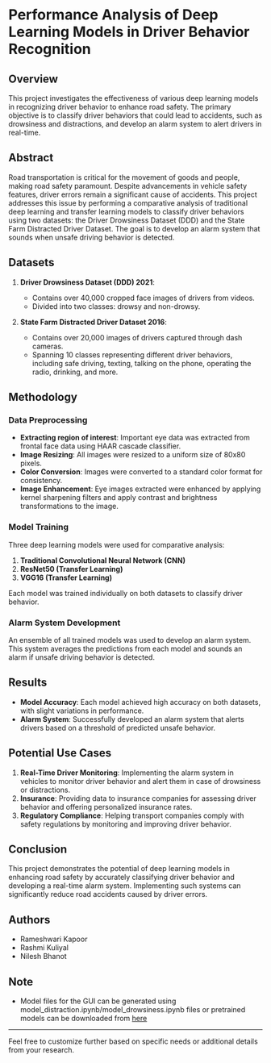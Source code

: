 # Performance Analysis of Deep Learning Models in Driver Behavior Recognition

## Overview

This project investigates the effectiveness of various deep learning models in recognizing driver behavior to enhance road safety. The primary objective is to classify driver behaviors that could lead to accidents, such as drowsiness and distractions, and develop an alarm system to alert drivers in real-time. 

## Abstract

Road transportation is critical for the movement of goods and people, making road safety paramount. Despite advancements in vehicle safety features, driver errors remain a significant cause of accidents. This project addresses this issue by performing a comparative analysis of traditional deep learning and transfer learning models to classify driver behaviors using two datasets: the Driver Drowsiness Dataset (DDD) and the State Farm Distracted Driver Dataset. The goal is to develop an alarm system that sounds when unsafe driving behavior is detected.

## Datasets

1. **Driver Drowsiness Dataset (DDD) 2021**:
   - Contains over 40,000 cropped face images of drivers from videos.
   - Divided into two classes: drowsy and non-drowsy.

2. **State Farm Distracted Driver Dataset 2016**:
   - Contains over 20,000 images of drivers captured through dash cameras.
   - Spanning 10 classes representing different driver behaviors, including safe driving, texting, talking on the phone, operating the radio, drinking, and more.

## Methodology

### Data Preprocessing
- **Extracting region of interest**: Important eye data was extracted from frontal face data using HAAR cascade classifier.
- **Image Resizing**: All images were resized to a uniform size of 80x80 pixels.
- **Color Conversion**: Images were converted to a standard color format for consistency.
- **Image Enhancement**: Eye images extracted were enhanced by applying kernel sharpening filters and apply contrast and brightness transformations to the image.

### Model Training

Three deep learning models were used for comparative analysis:

1. **Traditional Convolutional Neural Network (CNN)**
2. **ResNet50 (Transfer Learning)**
3. **VGG16 (Transfer Learning)**

Each model was trained individually on both datasets to classify driver behavior.

### Alarm System Development

An ensemble of all trained models was used to develop an alarm system. This system averages the predictions from each model and sounds an alarm if unsafe driving behavior is detected.

## Results

- **Model Accuracy**: Each model achieved high accuracy on both datasets, with slight variations in performance.
- **Alarm System**: Successfully developed an alarm system that alerts drivers based on a threshold of predicted unsafe behavior.

## Potential Use Cases

1. **Real-Time Driver Monitoring**: Implementing the alarm system in vehicles to monitor driver behavior and alert them in case of drowsiness or distractions.
2. **Insurance**: Providing data to insurance companies for assessing driver behavior and offering personalized insurance rates.
3. **Regulatory Compliance**: Helping transport companies comply with safety regulations by monitoring and improving driver behavior.

## Conclusion

This project demonstrates the potential of deep learning models in enhancing road safety by accurately classifying driver behavior and developing a real-time alarm system. Implementing such systems can significantly reduce road accidents caused by driver errors.

## Authors

- Rameshwari Kapoor
- Rashmi Kuliyal
- Nilesh Bhanot

## Note

- Model files for the GUI can be generated using model_distraction.ipynb/model_drowsiness.ipynb files or pretrained models can be downloaded from [here](https://drive.google.com/drive/folders/1HFW4kh8GnZYWHCBSU4JRAOX-BdoZTjFf?usp=sharing)
---

Feel free to customize further based on specific needs or additional details from your research.
